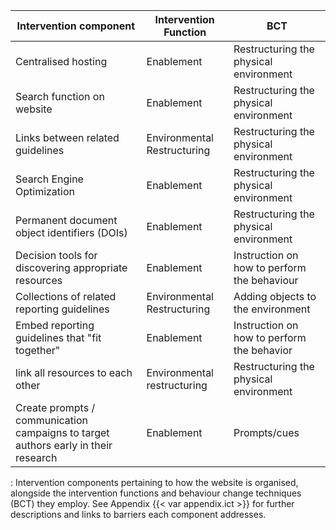 | Intervention component                                                             | Intervention Function       | BCT                                         |
|---------------------------------|------------------|---------------------|
| Centralised hosting                                                                | Enablement                  | Restructuring the physical environment      |
| Search function on website                                                         | Enablement                  | Restructuring the physical environment      |
| Links between related guidelines                                                   | Environmental Restructuring | Restructuring the physical environment      |
| Search Engine Optimization                                                         | Enablement                  | Restructuring the physical environment      |
| Permanent document object identifiers (DOIs)                                       | Enablement                  | Restructuring the physical environment      |
| Decision tools for discovering appropriate resources                               | Enablement                  | Instruction on how to perform the behaviour |
| Collections of related reporting guidelines                                        | Environmental Restructuring | Adding objects to the environment           |
| Embed reporting guidelines that "fit together"                                     | Enablement                  | Instruction on how to perform the behavior  |
| link all resources to each other                                                   | Environmental restructuring | Restructuring the physical environment      |
| Create prompts / communication campaigns to target authors early in their research | Enablement                  | Prompts/cues                                |

: Intervention components pertaining to how the website is organised, alongside the intervention functions and behaviour change techniques (BCT) they employ. See Appendix {{< var appendix.ict >}} for further descriptions and links to barriers each component addresses.